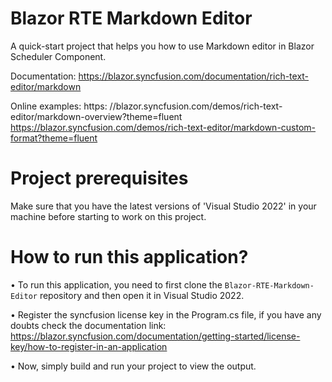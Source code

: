 # Blazor RTE Markdown Editor
A quick-start project that helps you how to use Markdown editor in Blazor Scheduler Component. 

Documentation: https://blazor.syncfusion.com/documentation/rich-text-editor/markdown

Online examples: https: //blazor.syncfusion.com/demos/rich-text-editor/markdown-overview?theme=fluent
https://blazor.syncfusion.com/demos/rich-text-editor/markdown-custom-format?theme=fluent
                 
# Project prerequisites
Make sure that you have the latest versions of 'Visual Studio 2022' in your machine before starting to work on this project.
# How to run this application?
• To run this application, you need to first clone the <code>Blazor-RTE-Markdown-Editor</code> repository and then open it in Visual Studio 2022.

• Register the syncfusion license key in the Program.cs file, if you have any doubts check the documentation link:  https://blazor.syncfusion.com/documentation/getting-started/license-key/how-to-register-in-an-application

• Now, simply build and run your project to view the output.
